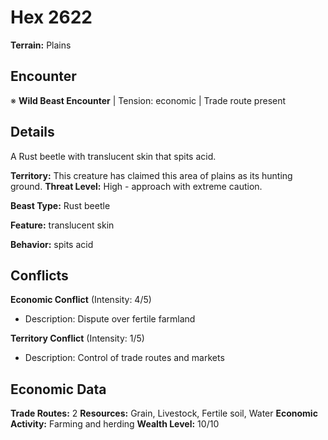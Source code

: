 # Hex 2622

**Terrain:** Plains

## Encounter
※ **Wild Beast Encounter** | Tension: economic | Trade route present

## Details
A Rust beetle with translucent skin that spits acid.

**Territory:** This creature has claimed this area of plains as its hunting ground.
**Threat Level:** High - approach with extreme caution.

**Beast Type:** Rust beetle

**Feature:** translucent skin

**Behavior:** spits acid

## Conflicts
**Economic Conflict** (Intensity: 4/5)
- Description: Dispute over fertile farmland

**Territory Conflict** (Intensity: 1/5)
- Description: Control of trade routes and markets

## Economic Data
**Trade Routes:** 2
**Resources:** Grain, Livestock, Fertile soil, Water
**Economic Activity:** Farming and herding
**Wealth Level:** 10/10
